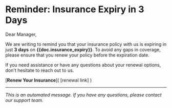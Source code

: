 # Reminder: Insurance Expiry in 3 Days

Dear Manager,

We are writing to remind you that your insurance policy with us is expiring in just **3 days** on **{{doc.insurance_expiry}}**. To avoid any gaps in coverage, please ensure that you renew your policy before the expiration date.

If you need assistance or have any questions about your renewal options, don't hesitate to reach out to us.

[**Renew Your Insurance**]( [renewal link] )

---
*This is an automated message. If you have any questions, please contact our support team.*
